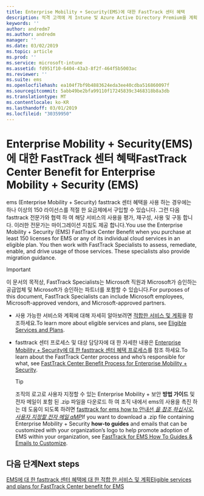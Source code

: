 ```yaml
---
title: Enterprise Mobility + Security(EMS)에 대한 FastTrack 센터 혜택
description: 적격 고객에 게 Intune 및 Azure Active Directory Premium을 계획 하 고 배포 하는 데 도움이 되는 프로그램
keywords: ''
author: andredm7
ms.author: andredm
manager: ''
ms.date: 03/02/2019
ms.topic: article
ms.prod: ''
ms.service: microsoft-intune
ms.assetid: fd951f10-6404-43a3-8f2f-464f5b5003ac
ms.reviewer: ''
ms.suite: ems
ms.openlocfilehash: ea104f7bf9b4883624eda3ee40cdba516860097f
ms.sourcegitcommit: 5abb49be2bfa99110f17245839c3468318b8a3db
ms.translationtype: MT
ms.contentlocale: ko-KR
ms.lasthandoff: 03/01/2019
ms.locfileid: "30359950"
---
```

# <a name="fasttrack-center-benefit-for-enterprise-mobility--security-ems"></a><span data-ttu-id="96311-103">Enterprise Mobility + Security(EMS)에 대한 FastTrack 센터 혜택</span><span class="sxs-lookup"><span data-stu-id="96311-103">FastTrack Center Benefit for Enterprise Mobility + Security (EMS)</span></span>

<span data-ttu-id="96311-p101">ems (Enterprise Mobility + Security) fasttrack 센터 혜택을 사용 하는 경우에는 하나 이상의 150 라이선스를 적절 한 요금제에서 구입할 수 있습니다. 그런 다음 fasttrack 전문가와 협력 하 여 해당 서비스의 사용을 평가, 재구성, 사용 및 구동 합니다. 이러한 전문가는 마이그레이션 지침도 제공 합니다.</span><span class="sxs-lookup"><span data-stu-id="96311-p101">You use the Enterprise Mobility + Security (EMS) FastTrack Center Benefit when you purchase at least 150 licenses for EMS or any of its individual cloud services in an eligible plan. You then work with FastTrack Specialists to assess, remediate, enable, and drive usage of those services. These specialists also provide migration guidance.</span></span>

> [!IMPORTANT]
> <span data-ttu-id="96311-107">이 문서의 목적상, FastTrack Specialists는 Microsoft 직원과 Microsoft가 승인하는 공급업체 및 Microsoft가 승인하는 파트너를 포함할 수 있습니다.</span><span class="sxs-lookup"><span data-stu-id="96311-107">For purposes of this document, FastTrack Specialists can include Microsoft employees, Microsoft-approved vendors, and Microsoft-approved partners.</span></span>

- <span data-ttu-id="96311-108">사용 가능한 서비스와 계획에 대해 자세히 알아보려면 [적합한 서비스 및 계획](M365-eligible-services-and-plans.md)을 참조하세요.</span><span class="sxs-lookup"><span data-stu-id="96311-108">To learn more about eligible services and plans, see [Eligible Services and Plans](M365-eligible-services-and-plans.md).</span></span>

- <span data-ttu-id="96311-109">fasttrack 센터 프로세스 및 대상 담당자에 대 한 자세한 내용은 [Enterprise Mobility + Security에 대 한 fasttrack 센터 혜택 프로세스](EMS-fasttrack-process.md)를 참조 하세요.</span><span class="sxs-lookup"><span data-stu-id="96311-109">To learn about the FastTrack Center process and who’s responsible for what, see [FastTrack Center Benefit Process for Enterprise Mobility + Security](EMS-fasttrack-process.md).</span></span>

    > [!TIP]
    > <span data-ttu-id="96311-110">조직의 로고로 사용자 지정할 수 있는 Enterprise Mobility + 보안 **방법 가이드** 및 전자 메일이 포함 된 .zip 파일을 다운로드 하 여 조직 내에서 ems의 사용을 촉진 하는 데 도움이 되도록 하려면 [fasttrack for ems how to 안내선 _을 참조 하십시오. 사용자 지정할 전자 메일 aMP_](https://gallery.technet.microsoft.com/FastTrack-for-EMS-How-To-f170da4c)</span><span class="sxs-lookup"><span data-stu-id="96311-110">If you want to download a .zip file containing Enterprise Mobility + Security **how-to guides** and emails that can be customized with your organization’s logo to help promote adoption of EMS within your organization, see [FastTrack for EMS How To Guides & Emails to Customize](https://gallery.technet.microsoft.com/FastTrack-for-EMS-How-To-f170da4c).</span></span>

## <a name="next-steps"></a><span data-ttu-id="96311-111">다음 단계</span><span class="sxs-lookup"><span data-stu-id="96311-111">Next steps</span></span>

[<span data-ttu-id="96311-112">EMS에 대 한 fasttrack 센터 혜택에 대 한 적합 한 서비스 및 계획</span><span class="sxs-lookup"><span data-stu-id="96311-112">Eligible services and plans for FastTrack Center benefit for EMS</span></span>](M365-eligible-services-and-plans.md)


